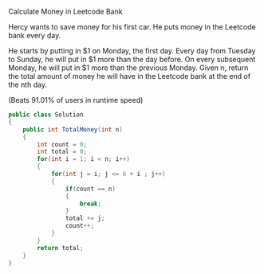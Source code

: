 Calculate Money in Leetcode Bank

Hercy wants to save money for his first car. He puts money in the Leetcode bank every day.

He starts by putting in $1 on Monday, the first day. Every day from Tuesday to Sunday, he will put in $1 more than the day before. 
On every subsequent Monday, he will put in $1 more than the previous Monday.
Given n, return the total amount of money he will have in the Leetcode bank at the end of the nth day.

(Beats 91.01% of users in runtime speed)

```csharp
public class Solution
{
    public int TotalMoney(int n)
    {
        int count = 0;
        int total = 0;
        for(int i = 1; i < n; i++)
        {
            for(int j = i; j <= 6 + i ; j++)
            {
                if(count == n)
                {
                    break;
                }
                total += j;
                count++;
            }
        }
        return total;
    }
}
